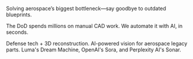 Solving aerospace’s biggest bottleneck—say goodbye to outdated blueprints. 

The DoD spends millions on manual CAD work. We automate it with AI, in seconds.

Defense tech + 3D reconstruction. AI-powered vision for aerospace legacy parts. Luma's Dream Machine, OpenAI's Sora, and Perplexity AI's Sonar. 
